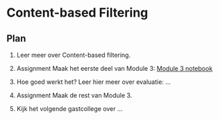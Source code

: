 # Content-based Filtering



## Plan

1. Leer meer over Content-based filtering.

2. <span class="badge badge-primary">Assignment</span> Maak het eerste deel van Module 3: [Module 3 notebook](content-based-filtering)

3. Hoe goed werkt het? Leer hier meer over evaluatie: ...

4. <span class="badge badge-primary">Assignment</span> Maak de rest van Module 3.

4. Kijk het volgende gastcollege over ...
